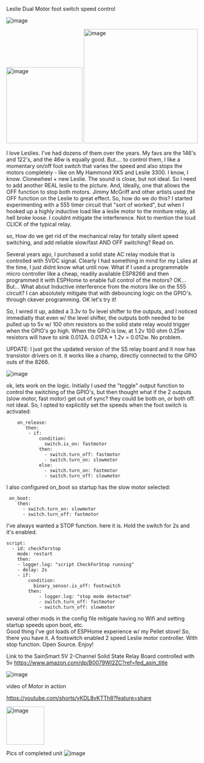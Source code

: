 Leslie Dual Motor foot switch speed control

![image](https://github.com/user-attachments/assets/01bef3c2-a474-4144-9130-0a6561636c59)


<img width="200" alt="image" src="https://github.com/user-attachments/assets/5ffa6505-e3ad-4f38-842d-050278efdd07"> <img  width="300" alt="image" src="https://upload.wikimedia.org/wikipedia/commons/f/f8/Lesliebox_Animation.gif?20070728184739">

I love Leslies.  I've had dozens of them over the years.  My favs are the 146's and 122's, and the 46w is equally good.  But....  to control them, I like a momentary on/off foot switch that varies the speed and also stops the motors completely - like on My Hammond XK5 and Leslie 3300.  I know, I know.  Clonewheel + new Leslie.  The sound is close, but not ideal.  So I need to add another REAL leslie to the picture.  And, Ideally, one that allows the OFF function to stop both motors. Jimmy McGriff and other artists used the OFF function on the Leslie to great effect.  So, how do we do this?  I started experimenting with a 555 timer circuit that "sort of worked", but when I hooked up a highly inductive load like a leslie motor to the miniture relay, all hell broke loose. I couldnt mitigate the interference.   Not to mention the loud CLICK of the typical relay. 

so, How do we get rid of the mechanical relay for totally silent speed switching, and add reliable slow/fast AND OFF switching?  Read on.

Several years ago, I purchased a solid state AC relay module that is controlled with 5VDC signal.  Clearly I had something in mind for my Lslies at the time, I just didnt know what until now.  What if I used a programmable micro controller like a cheap, readily available ESP8266 and then programmed it with ESPHome to enable full control of the motors?  OK... But... What about Inductive interference from the motors like on the 555 circuit?   I can absolutely mitigate that with debouncing logic on the GPIO's. through ckever programming.  OK let's try it!

So, I wired it up, added a 3.3v to 5v level shifter to the outputs, and I noticed immediatly that even w/ the level shifter, the outputs both needed to be pulled up to 5v w/ 100 ohm resistors so the solid state relay would trigger when the GPIO's go high.  When the GPIO is low, at 1.2v 100 ohm 0.25w resistors will have to sink 0.012A. 0.012A  * 1.2v = 0.012w.  No problem.

UPDATE: I just got the updated version of the SS relay board and it now has transistor drivers on it.  it works like a champ, directly connected to the GPIO outs of the 8266.

![image](https://github.com/user-attachments/assets/2d34f49e-0abb-4718-b9a5-f9e02b148c6b)


ok, lets work on the logic.  Initially I used the "toggle" output function to control the switching of the GPIO's, but then thought what if the 2 outputs (slow motor, fast motor) get out of sync?  they could be both on, or both off. not ideal.  So, I opted to explicitily set the speeds when the foot switch is activated:
```
    on_release:
       then:
        - if:
            condition:
              switch.is_on: fastmotor        
            then:
              - switch.turn_off: fastmotor            
              - switch.turn_on: slowmotor            
            else:    
              - switch.turn_on: fastmotor            
              - switch.turn_off: slowmotor
```
I also configured on_boot so startup has the slow motor selected:
```
 on_boot:
    then:  
      - switch.turn_on: slowmotor
      - switch.turn_off: fastmotor
```
I've always wanted a STOP function.  here it is.  Hold the switch for 2s and it's enabled.
```
script:
  - id: checkforstop
    mode: restart                   
    then:
    - logger.log: "script CheckForStop running"
    - delay: 2s
    - if:
        condition:
          binary_sensor.is_off: footswitch
        then:          
            - logger.log: "stop mode detected"
            - switch.turn_off: fastmotor            
            - switch.turn_off: slowmotor
```
several other mods in the config file mitigate having no Wifi and setting startup speeds upon boot, etc.  
Good thing I've got loads of ESPHome experience w/ my Pellet stove! 
So, there you have it.  A footswitch enabled 2 speed Leslie motor controller. With stop function.  Open Source.
Enjoy!

Link to the SainSmart 5V 2-Channel Solid State Relay Board controlled with 5v
https://www.amazon.com/dp/B0079WI2ZC?ref=fed_asin_title

![image](https://github.com/user-attachments/assets/dd387b88-90e4-41a6-ae7a-23c24b7739c1)


video of Motor in action

https://youtube.com/shorts/yKDL8vKTTh8?feature=share

<img width="100" alt="image" src="https://github.com/user-attachments/assets/d404a2ec-5a46-47b8-8777-807fee2db2e2">


Pics of completed unit
![image](https://github.com/user-attachments/assets/28257a7e-4166-48bb-aa41-3e095643bd33)



